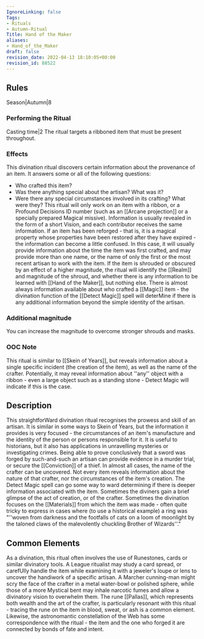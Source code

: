 ```yaml
---
IgnoreLinking: false
Tags:
- Rituals
- Autumn-Ritual
Title: Hand of the Maker
aliases:
- Hand_of_the_Maker
draft: false
revision_date: 2022-04-13 18:10:05+00:00
revision_id: 88522
---
```


## Rules
Season|Autumn|8
### Performing the Ritual
Casting time|2 The ritual targets a ribboned item that must be present throughout.
### Effects
This divination ritual discovers certain information about the provenance of an item. It answers some or all of the following questions:
* Who crafted this item?
* Was there anything special about the artisan? What was it?
* Were there any special circumstances involved in its crafting? What were they?
This ritual will only work on an item with a ribbon, or a Profound Decisions ID number (such as an [[Arcane projection]] or a specially prepared Magical missive). Information is usually revealed in the form of a short Vision, and each contributor receives the same information.
If an item has been reforged - that is, it is a magical property whose properties have been restored after they have expired - the information can become a little confused. In this case, it will usually provide information about the time the item was first crafted, and may provide more than one name, or the name of only the first or the most recent artisan to work with the item.
If the item is shrouded or obscured by an effect of a higher magnitude, the ritual will identify the [[Realm]] and magnitude of the shroud, and whether there is any information to be learned with [[Hand of the Maker]], but nothing else.
There is almost always information available about who crafted a [[Magic]] item - the divination function of the [[Detect Magic]] spell will deterMine if there is any additional information beyond the simple identity of the artisan.
### Additional magnitude
You can increase the magnitude to overcome stronger shrouds and masks.
### OOC Note
This ritual is similar to [[Skein of Years]], but reveals information about a single specific incident (the creation of the item), as well as the name of the crafter. Potentially, it may reveal information about ''any'' object with a ribbon - even a large object such as a standing stone - Detect Magic will indicate if this is the case.
## Description
This straightforWard divination ritual recognises the prowess and skill of an artisan. It is similar in some ways to Skein of Years, but the information it provides is very focused - the circumstances of an item's manufacture and the identity of the person or persons responsible for it. It is useful to historians, but it also has applications in unravelling mysteries or investigating crimes. Being able to prove conclusively that a sword was forged by such-and-such an artisan can provide evidence in a murder trial, or secure the [[Conviction]] of a thief.
In almost all cases, the name of the crafter can be uncovered. Not every item reveals information about the nature of that crafter, nor the circumstances of the item's creation. The Detect Magic spell can go some way to ward determining if there is deeper information associated with the item. Sometimes the diviners gain a brief glimpse of the act of creation, or of the crafter. Sometimes the divination focuses on the [[Materials]] from which the item was made - often quite tricky to express in cases where (to use a historical example) a ring was "''woven from darkness and the footfalls of cats on a loom of moonlight by the taloned claws of the malevolently chuckling Brother of Wizards''."
## Common Elements
As a divination, this ritual often involves the use of Runestones, cards or similar divinatory tools. A League ritualist may study a card spread, or carefUlly handle the item while examining it with a jeweler's loupe or lens to uncover the handiwork of a specific artisan. A Marcher cunning-man might scry the face of the crafter in a metal water-bowl or polished sphere, while those of a more Mystical bent may inhale narcotic fumes and allow a divinatory vision to overwhelm them.
The rune [[Pallas]], which represents both wealth and the art of the crafter, is particularly resonant with this ritual - tracing the rune on the item in blood, sweat, or ash is a common element. Likewise, the astronomantic constellation of the Web has some correspondence with the ritual - the item and the one who forged it are connected by bonds of fate and intent.